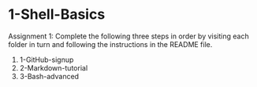 # 1-Shell-Basics

Assignment 1: Complete the following three steps in order by visiting each folder in turn and following the instructions in the README file. 

1. 1-GitHub-signup  
2. 2-Markdown-tutorial  
3. 3-Bash-advanced  

